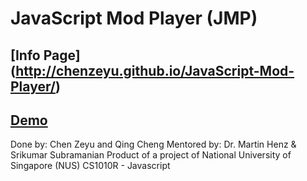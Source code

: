 # JavaScript Mod Player (JMP)
## [Info Page] (http://chenzeyu.github.io/JavaScript-Mod-Player/)
## [Demo](http://chenzeyu.github.io/JavaScript-Mod-Player/demo/demo.html)
Done by: Chen Zeyu and Qing Cheng
Mentored by: Dr. Martin Henz & Srikumar Subramanian
Product of a project of National University of Singapore (NUS) CS1010R - Javascript

